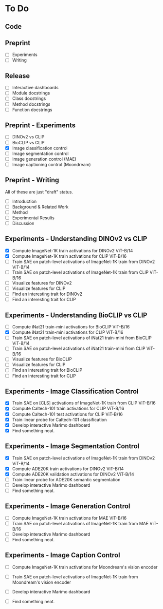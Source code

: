 # To Do

## Code

## Preprint

* [ ] Experiments
* [ ] Writing

## Release

* [ ] Interactive dashboards
* [ ] Module docstrings
* [ ] Class docstrings
* [ ] Method docstrings
* [ ] Function docstrings

## Preprint - Experiments

* [ ] DINOv2 vs CLIP
* [ ] BioCLIP vs CLIP
* [x] Image classification control
* [ ] Image segmentation control
* [ ] Image generation control (MAE)
* [ ] Image captioning control (Moondream)

## Preprint - Writing

All of these are just "draft" status.

* [ ] Introduction
* [ ] Background & Related Work
* [ ] Method
* [ ] Experimental Results
* [ ] Discussion

## Experiments - Understanding DINOv2 vs CLIP

* [x] Compute ImageNet-1K train activations for DINOv2 ViT-B/14
* [x] Compute ImageNet-1K train activations for CLIP ViT-B/16
* [ ] Train SAE on patch-level activations of ImageNet-1K train from DINOv2 ViT-B/14
* [ ] Train SAE on patch-level activations of ImageNet-1K train from CLIP ViT-B/16
* [ ] Visualize features for DINOv2
* [ ] Visualize features for CLIP
* [ ] Find an interesting trait for DINOv2
* [ ] Find an interesting trait for CLIP

## Experiments - Understanding BioCLIP vs CLIP

* [ ] Compute iNat21 train-mini activations for BioCLIP ViT-B/16
* [x] Compute iNat21 train-mini activations for CLIP ViT-B/16
* [ ] Train SAE on patch-level activations of iNat21 train-mini from BioCLIP ViT-B/14
* [ ] Train SAE on patch-level activations of iNat21 train-mini from CLIP ViT-B/16
* [ ] Visualize features for BioCLIP
* [ ] Visualize features for CLIP
* [ ] Find an interesting trait for BioCLIP
* [ ] Find an interesting trait for CLIP

## Experiments - Image Classification Control

* [x] Train SAE on [CLS] activations of ImageNet-1K train from CLIP ViT-B/16
* [x] Compute Caltech-101 train activations for CLIP ViT-B/16
* [x] Compute Caltech-101 test activations for CLIP ViT-B/16
* [x] Train linear probe for Caltech-101 classification
* [x] Develop interactive Marimo dashboard
* [x] Find something neat.

## Experiments - Image Segmentation Control

* [x] Train SAE on patch-level activations of ImageNet-1K train from DINOv2 ViT-B/14
* [x] Compute ADE20K train activations for DINOv2 ViT-B/14
* [x] Compute ADE20K validation activations for DINOv2 ViT-B/14
* [ ] Train linear probe for ADE20K semantic segmentation
* [ ] Develop interactive Marimo dashboard
* [ ] Find something neat.

## Experiments - Image Generation Control

* [ ] Compute ImageNet-1K train activations for MAE ViT-B/16 
* [ ] Train SAE on patch-level activations of ImageNet-1K train from MAE ViT-B/16
* [ ] Develop interactive Marimo dashboard
* [ ] Find something neat.

## Experiments - Image Caption Control

* [ ] Compute ImageNet-1K train activations for Moondream's vision encoder
* [ ] Train SAE on patch-level activations of ImageNet-1K train from Moondream's vision encoder 
* [ ] Develop interactive Marimo dashboard
* [ ] Find something neat.

